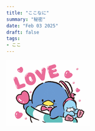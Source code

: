 ```yaml
---
title: "ここなに"
summary: "秘密"
date: "Feb 03 2025"
draft: false
tags: 
- ここ
---
```


![Penguin](./penguin.gif)